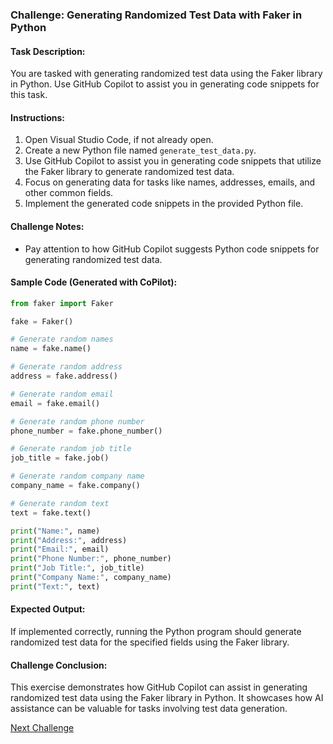 ### Challenge: Generating Randomized Test Data with Faker in Python

#### Task Description:

You are tasked with generating randomized test data using the Faker library in Python. Use GitHub Copilot to assist you in generating code snippets for this task.

#### Instructions:

1. Open Visual Studio Code, if not already open.
2. Create a new Python file named `generate_test_data.py`.
3. Use GitHub Copilot to assist you in generating code snippets that utilize the Faker library to generate randomized test data.
4. Focus on generating data for tasks like names, addresses, emails, and other common fields.
5. Implement the generated code snippets in the provided Python file.

#### Challenge Notes:

- Pay attention to how GitHub Copilot suggests Python code snippets for generating randomized test data.

#### Sample Code (Generated with CoPilot):

```python
from faker import Faker

fake = Faker()

# Generate random names
name = fake.name()

# Generate random address
address = fake.address()

# Generate random email
email = fake.email()

# Generate random phone number
phone_number = fake.phone_number()

# Generate random job title
job_title = fake.job()

# Generate random company name
company_name = fake.company()

# Generate random text
text = fake.text()

print("Name:", name)
print("Address:", address)
print("Email:", email)
print("Phone Number:", phone_number)
print("Job Title:", job_title)
print("Company Name:", company_name)
print("Text:", text)
```

#### Expected Output:

If implemented correctly, running the Python program should generate randomized test data for the specified fields using the Faker library.

#### Challenge Conclusion:

This exercise demonstrates how GitHub Copilot can assist in generating randomized test data using the Faker library in Python. It showcases how AI assistance can be valuable for tasks involving test data generation.

[Next Challenge](../14%20-%20Learning%20D3.js%20for%20Data%20Visualization%20-%20JavaScript/README.md)
